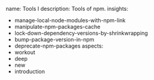 name: Tools I
description: Tools of npm.
insights:
  - manage-local-node-modules-with-npm-link
  - manipulate-npm-packages-cache
  - lock-down-dependency-versions-by-shrinkwrapping
  - bump-package-version-in-npm
  - deprecate-npm-packages
aspects:
  - workout
  - deep
  - new
  - introduction
